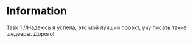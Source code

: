 # Information
Task 1
//Надеюсь я успела, 
это мой лучший проэкт, 
учу писать такие шедевры.
Дорого!
